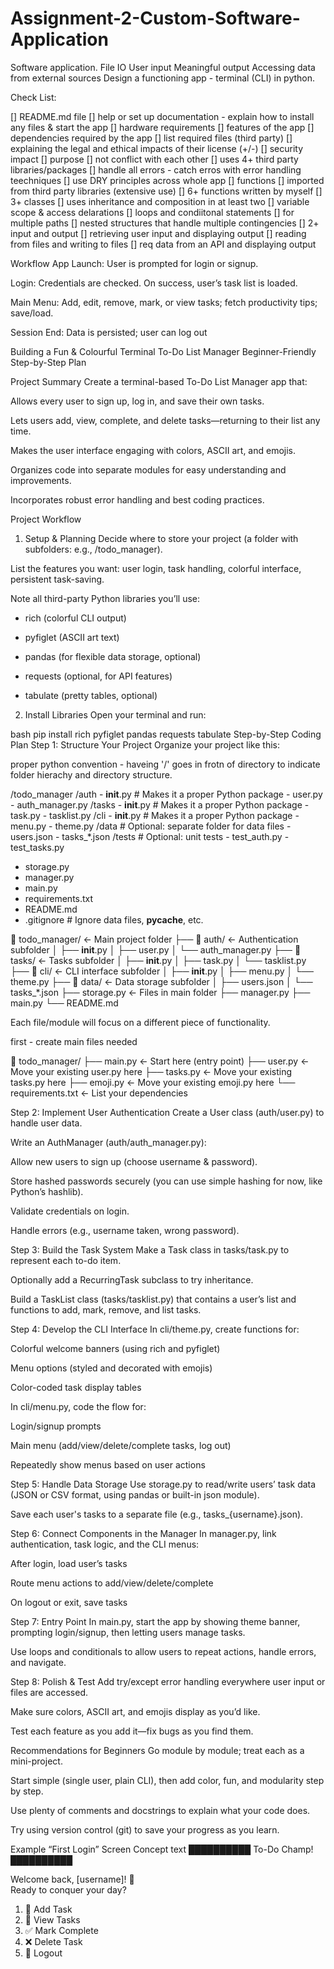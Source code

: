 # Assignment-2-Custom-Software-Application

Software application.
File IO
User input
Meaningful output
Accessing data from external sources
Design a functioning app - terminal (CLI) in python.

Check List:

[] README.md file
    [] help or set up documentation - explain how to install any files & start the app
    [] hardware requirements
    [] features of the app
    [] dependencies required by the app
    [] list required files (third party)
        [] explaining the legal and ethical impacts of their license (+/-)
        [] security impact
        [] purpose
        [] not conflict with each other
[] uses 4+ third party libraries/packages
[] handle all errors - catch erros with error handling teechniques
[] use DRY principles across whole app
[] functions
    [] imported from third party libraries (extensive use)
    [] 6+ functions written by myself
[] 3+ classes
    [] uses inheritance and composition in at least two
[] variable scope & access delarations
[] loops and condiitonal statements
    [] for multiple paths
    [] nested structures that handle multiple contingencies
[] 2+ input and output
    [] retrieving user input and displaying output
    [] reading from files and writing to files
    [] req data from an API and displaying output
















Workflow
App Launch: User is prompted for login or signup.

Login: Credentials are checked. On success, user’s task list is loaded.

Main Menu: Add, edit, remove, mark, or view tasks; fetch productivity tips; save/load.

Session End: Data is persisted; user can log out











Building a Fun & Colourful Terminal To-Do List Manager
Beginner-Friendly Step-by-Step Plan

Project Summary
Create a terminal-based To-Do List Manager app that:

Allows every user to sign up, log in, and save their own tasks.

Lets users add, view, complete, and delete tasks—returning to their list any time.

Makes the user interface engaging with colors, ASCII art, and emojis.

Organizes code into separate modules for easy understanding and improvements.

Incorporates robust error handling and best coding practices.














Project Workflow


1. Setup & Planning
Decide where to store your project (a folder with subfolders: e.g., /todo_manager).

List the features you want: user login, task handling, colorful interface, persistent task-saving.

Note all third-party Python libraries you’ll use:

- rich (colorful CLI output)

- pyfiglet (ASCII art text)

- pandas (for flexible data storage, optional)

- requests (optional, for API features)

- tabulate (pretty tables, optional)






2. Install Libraries
Open your terminal and run:

bash
pip install rich pyfiglet pandas requests tabulate
Step-by-Step Coding Plan
Step 1: Structure Your Project
Organize your project like this:

proper python convention - haveing '/' goes in frotn of directory to indicate folder hierachy and directory structure.

/todo_manager
  /auth
    - __init__.py          # Makes it a proper Python package
    - user.py
    - auth_manager.py
  /tasks
    - __init__.py          # Makes it a proper Python package
    - task.py
    - tasklist.py
  /cli
    - __init__.py          # Makes it a proper Python package
    - menu.py
    - theme.py
  /data                    # Optional: separate folder for data files
    - users.json
    - tasks_*.json
  /tests                   # Optional: unit tests
    - test_auth.py
    - test_tasks.py
  - storage.py
  - manager.py
  - main.py
  - requirements.txt
  - README.md
  - .gitignore            # Ignore data files, __pycache__, etc.


  📁 todo_manager/               ← Main project folder
├── 📁 auth/                   ← Authentication subfolder
│   ├── __init__.py
│   ├── user.py
│   └── auth_manager.py
├── 📁 tasks/                  ← Tasks subfolder
│   ├── __init__.py
│   ├── task.py
│   └── tasklist.py
├── 📁 cli/                    ← CLI interface subfolder
│   ├── __init__.py
│   ├── menu.py
│   └── theme.py
├── 📁 data/                   ← Data storage subfolder
│   ├── users.json
│   └── tasks_*.json
├── storage.py                 ← Files in main folder
├── manager.py
├── main.py
└── README.md


Each file/module will focus on a different piece of functionality.

first - create main files needed

📁 todo_manager/
├── main.py                    ← Start here (entry point)
├── user.py                    ← Move your existing user.py here
├── tasks.py                   ← Move your existing tasks.py here
├── emoji.py                   ← Move your existing emoji.py here
└── requirements.txt           ← List your dependencies





Step 2: Implement User Authentication
Create a User class (auth/user.py) to handle user data.

Write an AuthManager (auth/auth_manager.py):

Allow new users to sign up (choose username & password).

Store hashed passwords securely (you can use simple hashing for now, like Python’s hashlib).

Validate credentials on login.

Handle errors (e.g., username taken, wrong password).










Step 3: Build the Task System
Make a Task class in tasks/task.py to represent each to-do item.

Optionally add a RecurringTask subclass to try inheritance.

Build a TaskList class (tasks/tasklist.py) that contains a user’s list and functions to add, mark, remove, and list tasks.

Step 4: Develop the CLI Interface
In cli/theme.py, create functions for:

Colorful welcome banners (using rich and pyfiglet)

Menu options (styled and decorated with emojis)

Color-coded task display tables

In cli/menu.py, code the flow for:

Login/signup prompts

Main menu (add/view/delete/complete tasks, log out)

Repeatedly show menus based on user actions

Step 5: Handle Data Storage
Use storage.py to read/write users’ task data (JSON or CSV format, using pandas or built-in json module).

Save each user's tasks to a separate file (e.g., tasks_{username}.json).

Step 6: Connect Components in the Manager
In manager.py, link authentication, task logic, and the CLI menus:

After login, load user’s tasks

Route menu actions to add/view/delete/complete

On logout or exit, save tasks

Step 7: Entry Point
In main.py, start the app by showing theme banner, prompting login/signup, then letting users manage tasks.

Use loops and conditionals to allow users to repeat actions, handle errors, and navigate.

Step 8: Polish & Test
Add try/except error handling everywhere user input or files are accessed.

Make sure colors, ASCII art, and emojis display as you’d like.

Test each feature as you add it—fix bugs as you find them.

Recommendations for Beginners
Go module by module; treat each as a mini-project.

Start simple (single user, plain CLI), then add color, fun, and modularity step by step.

Use plenty of comments and docstrings to explain what your code does.

Try using version control (git) to save your progress as you learn.

Example “First Login” Screen Concept
text
██████████ To-Do Champ! ██████████

Welcome back, [username]! 🌟  
Ready to conquer your day?

1. 📝  Add Task
2. 👀  View Tasks
3. ✅  Mark Complete
4. ❌  Delete Task
5. 🚪  Logout